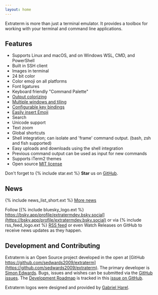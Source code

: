 ```yaml
---
layout: home
---
```


Extraterm is more than just a terminal emulator. It provides a toolbox for working with your terminal and command line applications.


## Features

* Supports Linux and macOS, and on Windows WSL, CMD, and PowerShell
* Built in SSH client
* Images in terminal
* 24 bit color
* Color emoji on all platforms
* Font ligatures
* Keyboard friendly "Command Palette"
* [Output colorizing](https://extraterm.org/guide.html#colorizer)
* [Multiple windows and tiling](https://extraterm.org/guide.html#splits-and-panes)
* [Configurable key bindings](https://extraterm.org/guide.html#keybindings)
* [Easily insert Emoji](https://extraterm.org/guide.html#insert-emoji)
* Search
* Unicode support
* Text zoom
* Global shortcuts
* Shell integration; can isolate and 'frame' command output. (bash, zsh and fish supported)
* Easy uploads and downloads using the shell integration
* Previous command output can be used as input for new commands
* Supports iTerm2 themes
* Open source [MIT license](https://github.com/sedwards2009/extraterm/blob/master/LICENSE.txt)

Don't forget to {% include star.ext %} **Star** us on [GitHub](https://github.com/sedwards2009/extraterm).


## News
{% include news_list_short.ext %}
[More news](news.html)


Follow [{% include bluesky_logo.ext %} https://bsky.app/profile/extratermdev.bsky.social](https://bsky.app/profile/extratermdev.bsky.social) or via {% include rss_feed_logo.ext %} <a rel="alternate" type="application/rss+xml" href="feed.xml">RSS feed</a> or even Watch Releases on GitHub to receive news updates as they happen.


## Development and Contributing

Extraterm is an Open Source project developed in the open at [GitHub https://github.com/sedwards2009/extraterm](https://github.com/sedwards2009/extraterm). The primary developer is [Simon Edwards](mailto:simon@simonzone.com). Bugs, issues and wishes can be submitted via the [GitHub issues](https://github.com/sedwards2009/extraterm/issues). The [Development Roadmap](https://github.com/sedwards2009/extraterm/issues/30) is tracked in this [issue on GitHub](https://github.com/sedwards2009/extraterm/issues/30).

Extraterm logos were designed and provided by [Gabriel Harel](https://github.com/g-harel).
